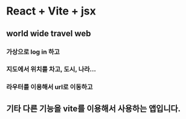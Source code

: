 # React + Vite + jsx

## world wide travel web
### 가상으로 log in 하고
### 지도에서 위치를 차고, 도시, 나라...
### 라우터를 이용해서 url로 이동하고
## 기타 다른 기능을 vite를 이용해서 사용하는 앱입니다.
